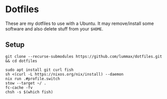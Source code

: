 Dotfiles
===========

These are my dotfiles to use with a Ubuntu. It may remove/install some software
and also delete stuff from your `$HOME`.

Setup
-----

```
git clone --recurse-submodules https://github.com/lummax/dotfiles.git && cd dotfiles
```

```
sudo apt install git curl fish
sh <(curl -L https://nixos.org/nix/install) --daemon
nix run .#profile.switch
stow --target ~/ .
fc-cache -fv
chsh -s $(which fish)
```
